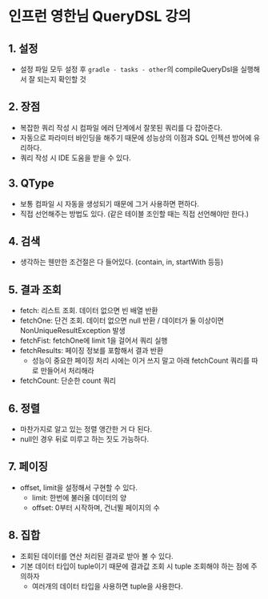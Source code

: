 # 인프런 영한님 QueryDSL 강의
## 1. 설정
- 설정 파일 모두 설정 후 `gradle - tasks - other`의 compileQueryDsl을 실행해서 잘 되는지 확인할 것

## 2. 장점
- 복잡한 쿼리 작성 시 컴파일 에러 단계에서 잘못된 쿼리를 다 잡아준다.
- 자동으로 파라미터 바인딩을 해주기 때문에 성능상의 이점과 SQL 인젝션 방어에 유리하다.
- 쿼리 작성 시 IDE 도움을 받을 수 있다. 

## 3. QType
- 보통 컴파일 시 자동을 생성되기 때문에 그거 사용하면 편하다.
- 직접 선언해주는 방법도 있다. (같은 테이블 조인할 때는 직접 선언해야만 한다.)

## 4. 검색
- 생각하는 웬만한 조건절은 다 들어있다. (contain, in, startWith 등등)

## 5. 결과 조회
- fetch: 리스트 조회. 데이터 없으면 빈 배열 반환
- fetchOne: 단건 조회. 데이터 없으면 null 반환 / 데이터가 둘 이상이면 NonUniqueResultException 발생
- fetchFist: fetchOne에 limit 1을 걸어서 쿼리 실행
- fetchResults: 페이징 정보를 포함해서 결과 반환
    - 성능이 중요한 페이징 처리 시에는 이거 쓰지 말고 아래 fetchCount 쿼리를 따로 만들어서 처리해라
- fetchCount: 단순한 count 쿼리

## 6. 정렬
- 마찬가지로 알고 있는 정렬 앵간한 거 다 된다.
- null인 경우 뒤로 미루고 하는 짓도 가능하다.

## 7. 페이징
- offset, limit을 설정해서 구현할 수 있다.
    - limit: 한번에 불러올 데이터의 양
    - offset: 0부터 시작하며, 건너뛸 페이지의 수
    
## 8. 집합
- 조회된 데이터를 연산 처리된 결과로 받아 볼 수 있다.
- 기본 데이터 타입이 tuple이기 때문에 결과값 조회 시 tuple 조회해야 하는 점에 주의하자
    - 여러개의 데이터 타입을 사용하면 tuple을 사용한다.
